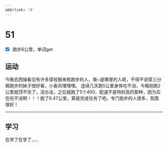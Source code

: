 ```yaml
---
abbrlink: '0'
---
```

# 51

- [x] 跑步6公里，单词get

## 运动

今晚去西操看见有许多穿校服来练跑步的人，嘶~是哪里的人呢，不得不说穿三分裤跑步的妹子很好看，小香风嘿嘿嘿。
连续几天跑5公里身体吃不消，今晚刚跑2公里就顶不住了，没办法，之后就跑了5个400，配速不是特别高的那种，因为实在吃不消啊！！！跑了6.47公里，算是完成任务了吧。专门跑步的人很多，氛围很好！
***

## 学习

在学了在学了、、、
